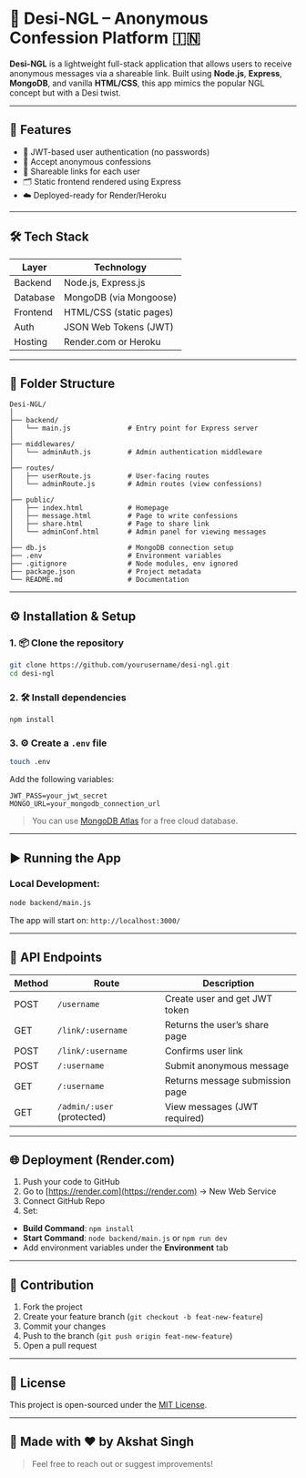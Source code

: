 # 📨 Desi-NGL – Anonymous Confession Platform 🇮🇳

**Desi-NGL** is a lightweight full-stack application that allows users to receive anonymous messages via a shareable link. Built using **Node.js**, **Express**, **MongoDB**, and vanilla **HTML/CSS**, this app mimics the popular NGL concept but with a Desi twist.

---

## 🚀 Features

- 🔐 JWT-based user authentication (no passwords)
- 📨 Accept anonymous confessions
- 🔗 Shareable links for each user
- 🗂 Static frontend rendered using Express
- ☁️ Deployed-ready for Render/Heroku

---

## 🛠 Tech Stack

| Layer     | Technology     |
|-----------|----------------|
| Backend   | Node.js, Express.js |
| Database  | MongoDB (via Mongoose) |
| Frontend  | HTML/CSS (static pages) |
| Auth      | JSON Web Tokens (JWT) |
| Hosting   | Render.com or Heroku |

---

## 📁 Folder Structure

```
Desi-NGL/
│
├── backend/
│   └── main.js              # Entry point for Express server
│
├── middlewares/
│   └── adminAuth.js         # Admin authentication middleware
│
├── routes/
│   ├── userRoute.js         # User-facing routes
│   └── adminRoute.js        # Admin routes (view confessions)
│
├── public/
│   ├── index.html           # Homepage
│   ├── message.html         # Page to write confessions
│   ├── share.html           # Page to share link
│   └── adminConf.html       # Admin panel for viewing messages
│
├── db.js                    # MongoDB connection setup
├── .env                     # Environment variables
├── .gitignore               # Node modules, env ignored
├── package.json             # Project metadata
└── README.md                # Documentation
```

---

## ⚙️ Installation & Setup

### 1. 📦 Clone the repository

```bash
git clone https://github.com/yourusername/desi-ngl.git
cd desi-ngl
```

### 2. 🛠 Install dependencies

```bash
npm install
```

### 3. ⚙️ Create a `.env` file

```bash
touch .env
```

Add the following variables:

```env
JWT_PASS=your_jwt_secret
MONGO_URL=your_mongodb_connection_url
```

> You can use [MongoDB Atlas](https://www.mongodb.com/cloud/atlas) for a free cloud database.

---

## ▶️ Running the App

### Local Development:

```bash
node backend/main.js
```

The app will start on: `http://localhost:3000/`

---

## 🧪 API Endpoints

| Method | Route                         | Description                            |
|--------|-------------------------------|----------------------------------------|
| POST   | `/username`                   | Create user and get JWT token          |
| GET    | `/link/:username`             | Returns the user’s share page          |
| POST   | `/link/:username`             | Confirms user link                     |
| POST   | `/:username`                  | Submit anonymous message               |
| GET    | `/:username`                  | Returns message submission page        |
| GET    | `/admin/:user` (protected)    | View messages (JWT required)           |

---

## 🌐 Deployment (Render.com)

1. Push your code to GitHub
2. Go to [https://render.com](https://render.com) → New Web Service
3. Connect GitHub Repo
4. Set:

- **Build Command**: `npm install`
- **Start Command**: `node backend/main.js` or `npm run dev`
- Add environment variables under the **Environment** tab

---

## 🤝 Contribution

1. Fork the project
2. Create your feature branch (`git checkout -b feat-new-feature`)
3. Commit your changes
4. Push to the branch (`git push origin feat-new-feature`)
5. Open a pull request

---

## 📜 License

This project is open-sourced under the [MIT License](LICENSE).

---

## 📩 Made with ❤️ by Akshat Singh

> Feel free to reach out or suggest improvements!
